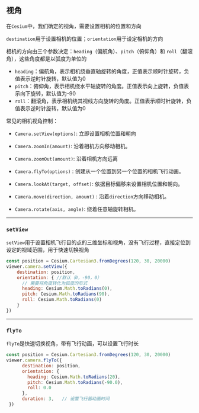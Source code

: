 ## 视角

在`Cesium`中，我们确定的视角，需要设置相机的位置和方向

`destination`用于设置相机的位置；`orientation`用于设定相机的方向

相机的方向由三个参数决定：`heading`（偏航角）、`pitch`（俯仰角）和 `roll`（翻滚角），这些角度都是以弧度为单位的

- `heading`：偏航角，表示相机绕垂直轴旋转的角度，正值表示顺时针旋转，负值表示逆时针旋转，默认值为0
- `pitch`：俯仰角，表示相机绕水平轴旋转的角度。正值表示向上旋转，负值表示向下旋转，默认值为-90
- `roll`：翻滚角，表示相机绕其视线方向旋转的角度。正值表示顺时针旋转，负值表示逆时针旋转，默认值为0

常见的相机视角控制：

- `Camera.setView(options)`: 立即设置相机位置和朝向

- `Camera.zoomIn(amount)`: 沿着相机方向移动相机。

- `Camera.zoomOut(amount)`: 沿着相机方向远离

- `Camera.flyTo(options)` : 创建从一个位置到另一个位置的相机飞行动画。

- `Camera.lookAt(target, offset)`: 依据目标偏移来设置相机位置和朝向。

- `Camera.move(direction, amount)` : 沿着`direction`方向移动相机。

- `Camera.rotate(axis, angle)`: 绕着任意轴旋转相机。

***

### `setView`

`setView`用于设置相机飞行目的点的三维坐标和视角，没有飞行过程，直接定位到设定的视域范围，用于快速切换视角

```js
const position = Cesium.Cartesian3.fromDegrees(120, 30, 20000)
viewer.camera.setView({
    destination: position,
    orientation: { //默认（0，-90，0）
      // 需要将角度转化为弧度的形式
      heading: Cesium.Math.toRadians(0),
      pitch: Cesium.Math.toRadians(90),
      roll: Cesium.Math.toRadians(0)
    }
})
```

***

### `flyTo`

`flyTo`是快速切换视角，带有飞行动画，可以设置飞行时长

```js
const position = Cesium.Cartesian3.fromDegrees(120, 30, 20000)
viewer.camera.flyTo({
      destination: position,
      orientation: {
        heading: Cesium.Math.toRadians(20),
        pitch: Cesium.Math.toRadians(-90.0),
        roll: 0.0
      },
      duration: 3,   // 设置飞行器动画时间
 })
```

